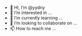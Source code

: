 - 👋 Hi, I’m @yydny
- 👀 I’m interested in ...
- 🌱 I’m currently learning ...
- 💞️ I’m looking to collaborate on ...
- 📫 How to reach me ...

<!---
yydny/yydny is a ✨ special ✨ repository because its `README.md` (this file) appears on your GitHub profile.
You can click the Preview link to take a look at your changes.
--->
